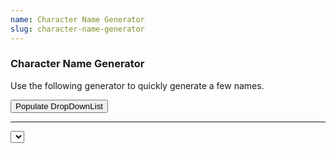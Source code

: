 ```yaml
---
name: Character Name Generator
slug: character-name-generator
---
```

### Character Name Generator
Use the following generator to quickly generate a few names.

<input type="button" id="btnGenerate" value="Populate DropDownList" onclick="PopulateDropDownList()" />
    <hr />
    <select id="ddlCustomers">
    </select>
    <script type="text/javascript">
        function PopulateDropDownList() {
           //Build an array containing Customer records.
            var customers = [
                { CustomerId: 1, Name: "John Hammond", Country: "United States" },
                { CustomerId: 2, Name: "Mudassar Khan", Country: "India" },
                { CustomerId: 3, Name: "Suzanne Mathews", Country: "France" },
                { CustomerId: 4, Name: "Robert Schidner", Country: "Russia" }
            ];
           
            var ddlCustomers = document.getElementById("ddlCustomers");
           
            //Add the Options to the DropDownList.
            for (var i = 0; i < customers.length; i++) {
                var option = document.createElement("OPTION");
 
                //Set Customer Name in Text part.
                option.innerHTML = customers[i].Name;
 
                //Set CustomerId in Value part.
                option.value = customers[i].CustomerId;
 
                //Add the Option element to DropDownList.
                ddlCustomers.options.add(option);
            }
        }
    </script>